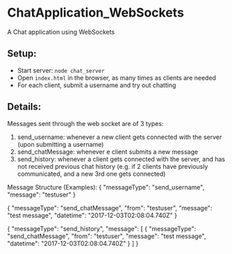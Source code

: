 # ChatApplication_WebSockets
A Chat application using WebSockets

## Setup:
- Start server: `node chat_server`
- Open `index.html` in the browser, as many times as clients are needed
- For each client, submit a username and try out chatting

## Details:
Messages sent through the web socket are of 3 types:
1. send_username: whenever a new client gets connected with the server (upon submitting a username)
2. send_chatMessage: whenever e client submits a new message
3. send_history: whenever a client gets connected with the server, and has not received previous chat history (e.g. if 2 clients have previously communicated, and a new 3rd one gets connected)  

Message Structure (Examples):
{
  "messageType": "send_username",
  "message": "testuser"
}

{
  "messageType": "send_chatMessage",
  "from": "testuser",
  "message": "test message",
  "datetime": "2017-12-03T02:08:04.740Z"
}

{
  "messageType": "send_history",
  "message": [
    {
      "messageType": "send_chatMessage",
      "from": "testuser",
      "message": "test message",
      "datetime": "2017-12-03T02:08:04.740Z"
    }
  ]
}
